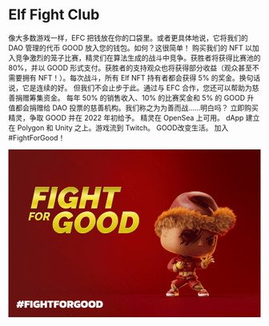 # Elf Fight Club

像大多数游戏一样，EFC 把钱放在你的口袋里。或者更具体地说，它将我们的 DAO 管理的代币 GOOD 放入您的钱包。如何？这很简单！
购买我们的 NFT 以加入竞争激烈的笼子比赛，精灵们在算法生成的战斗中竞争。获胜者将获得比赛池的 80%，并以 GOOD 形式支付。获胜者的支持观众也将获得部分收益（观众甚至不需要拥有 NFT！）。每次战斗，所有 Elf NFT 持有者都会获得 5% 的奖金。换句话说，它是连续的好。
但我们不会止步于此。通过与 EFC 合作，您还可以帮助为慈善捐赠筹集资金。
每年 50% 的销售收入、10% 的比赛奖金和 5% 的 GOOD 升值都会捐赠给 DAO 投票的慈善机构。我们称之为为善而战……明白吗？
立即购买精灵，争取 GOOD 并在 2022 年初给予。
精灵在 OpenSea 上可用。 dApp 建立在 Polygon 和 Unity 之上。游戏流到 Twitch。 GOOD改变生活。
加入#FightForGood！

![elffightclub-dapp-games-matic-image1_31f92fa16efd193c6a85488fe2ed3c53](elffightclub-dapp-games-matic-image1_31f92fa16efd193c6a85488fe2ed3c53.png)
